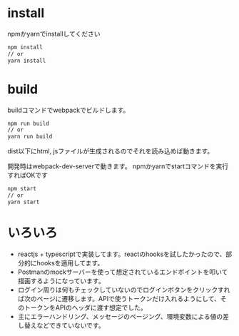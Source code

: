 # install

npmかyarnでinstallしてください

```sh
npm install
// or
yarn install
```

# build

buildコマンドでwebpackでビルドします。

```sh
npm run build
// or
yarn run build
```

dist以下にhtml, jsファイルが生成されるのでそれを読み込めば動きます。

開発時はwebpack-dev-serverで動きます。 npmかyarnでstartコマンドを実行すればOKです

```sh
npm start
// or 
yarn start
```

# いろいろ

- reactjs + typescriptで実装してます。reactのhooksを試したかったので、部分的にhooksを適用してます。
- Postmanのmockサーバーを使って想定されているエンドポイントを叩いて描画するようになっています。
- ログイン周りは何もチェックしていないのでログインボタンをクリックすれば次のページに遷移します。APIで使うトークンだけ入れるようにして、そのトークンをAPIのヘッダに渡す想定でした。
- 主にエラーハンドリング、メッセージのページング、環境変数による値の差し替えなどできていないです。

